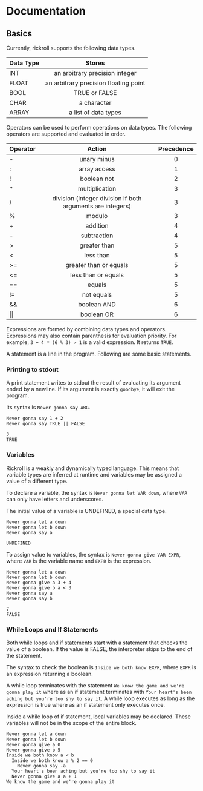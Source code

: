 # Documentation

## Basics

Currently, rickroll supports the following data types.

| Data Type   |      Stores      |
|----------|:-------------:|
| INT |  an arbitrary precision integer|
| FLOAT |    an arbitrary precision floating point   |
| BOOL | TRUE or FALSE | 
| CHAR | a character | 
| ARRAY | a list of data types | 

Operators can be used to perform operations on data types. The following operators are supported and evaluated in order.

| Operator   |      Action      |  Precedence |
|----------|:-------------:|:-------------:|
| - |  unary minus | 0 |
| : |  array access | 1 |
| ! |  boolean not | 2 |
| * |  multiplication |  3 |
| / |  division (integer division if both arguments are integers) |  3 |
| % |  modulo |  3 |
| + |  addition |  4 |
| - |  subtraction |  4 |
| > |  greater than|  5 |
| < |  less than |  5 |
| >= |  greater than or equals |  5 |
| <= |  less than or equals |  5 |
| == |  equals |  5 |
| != |  not equals |  5 |
| && |  boolean AND |  6 |
| \|\| |  boolean OR |  6 |

Expressions are formed by combining data types and operators. Expressions may also contain parenthesis for evaluation priority. For example, ```3 + 4 * (6 % 3) > 1``` is a valid expression. It returns ```TRUE```.

A statement is a line in the program. Following are some basic statements.

### Printing to stdout

A print statement writes to stdout the result of evaluating its argument ended by a newline. If its argument is exactly ```goodbye```, it will exit the program.

Its syntax is ```Never gonna say ARG```.

```
Never gonna say 1 + 2
Never gonna say TRUE || FALSE
```

```
3
TRUE
```

### Variables

Rickroll is a weakly and dynamically typed language. This means that variable types are inferred at runtime and variables may be assigned a value of a different type.

To declare a variable, the syntax is ```Never gonna let VAR down```, where ```VAR``` can only have letters and underscores.

The initial value of a variable is UNDEFINED, a special data type.

```
Never gonna let a down
Never gonna let b down
Never gonna say a
```

```
UNDEFINED
```

To assign value to variables, the syntax is ```Never gonna give VAR EXPR```, where ```VAR``` is the variable name and ```EXPR``` is the expression.

```
Never gonna let a down
Never gonna let b down
Never gonna give a 3 + 4
Never gonna give b a < 3
Never gonna say a
Never gonna say b
```

```
7
FALSE
```

### While Loops and If Statements

Both while loops and if statements start with a statement that checks the value of a boolean. If the value is FALSE, the interpreter skips to the end of the statement.

The syntax to check the boolean is ```Inside we both know EXPR```, where ```EXPR``` is an expression returning a boolean.

A while loop terminates with the statement ```We know the game and we're gonna play it``` where as an if statement terminates with ```Your heart's been aching but you're too shy to say it```. A while loop executes as long as the expression is true where as an if statement only executes once.

Inside a while loop of if statement, local variables may be declared. These variables will not be in the scope of the entire block.

```
Never gonna let a down
Never gonna let b down
Never gonna give a 0
Never gonna give b 5
Inside we both know a < b
  Inside we both know a % 2 == 0
    Never gonna say -a
  Your heart's been aching but you're too shy to say it
  Never gonna give a a + 1
We know the game and we're gonna play it
```

```
